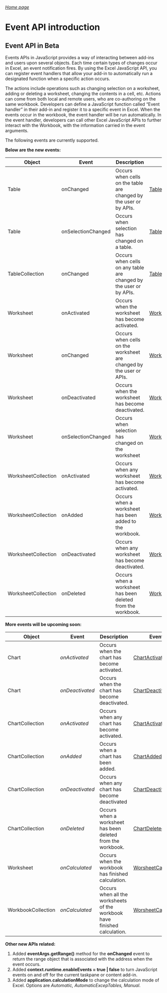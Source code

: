 _[Home page](../index.md)_



# Event API introduction

## Event API in Beta
Events APIs in JavaScript provides a way of interacting between add-ins and users upon several objects. Each time certain types of changes occur in Excel, an event notification fires. By using the Excel JavaScript API, you can register event handlers that allow your add-in to automatically run a designated function when a specific action occurs. 

The actions include operations such as changing selection on a worksheet, adding or deleting a worksheet, changing the contents in a cell, etc. Actions can come from both local and remote users, who are co-authoring on the same workbook. Developers can define a JavaScript function called “Event handler” in their add-in and register it to a specific event in Excel. When the events occur in the workbook, the event handler will be run automatically. In the event handler, developers can call other Excel JavaScript APIs to further interact with the Workbook, with the information carried in the event arguments.

The following events are currently supported.

**Below are the new events:**

| Object | Event | Description | Event Argument |
| --- | --- | --- | --- |
| Table | onChanged | Occurs when cells on the table are changed by the user or by APIs. | [TableChangedEventArgs](https://github.com/OfficeDev/office-js-docs/blob/ExcelJs_OpenSpec/reference/excel/tablechangedeventargs.md) |
| Table | onSelectionChanged | Occurs when selection has changed on a table. | [TableSelectionChangedEventArgs](https://github.com/OfficeDev/office-js-docs/blob/ExcelJs_OpenSpec/reference/excel/tableselectionchangedeventargs.md) |
| TableCollection | onChanged | Occurs when cells on any table are changed by the user or by APIs. | [TableChangedEventArgs](https://github.com/OfficeDev/office-js-docs/blob/ExcelJs_OpenSpec/reference/excel/tablechangedeventargs.md) |
| Worksheet | onActivated | Occurs when the worksheet has become activated. | [WorksheetActivatedEventArgs](https://github.com/OfficeDev/office-js-docs/blob/ExcelJs_OpenSpec/reference/excel/worksheetactivatedeventargs.md) |
| Worksheet| onChanged | Occurs when cells on the worksheet are changed by the user or APIs. | [WorksheetChangedEventArgs](https://github.com/OfficeDev/office-js-docs/blob/ExcelJs_OpenSpec/reference/excel/worksheetchangedeventargs.md) |
| Worksheet | onDeactivated | Occurs when the worksheet has become deactivated. | [WorksheetDeactivatedEventArgs](https://github.com/OfficeDev/office-js-docs/blob/ExcelJs_OpenSpec/reference/excel/worksheetdeactivatedeventargs.md) |
| Worksheet | onSelectionChanged | Occurs when selection has changed on the worksheet | [WorksheetSelectionChangedEventArgs](https://github.com/OfficeDev/office-js-docs/blob/ExcelJs_OpenSpec/reference/excel/worksheetselectionchangedeventargs.md) |
| WorksheetCollection | onActivated | Occurs when any worksheet has become activated. | [WorksheetActivatedEventArgs](https://github.com/OfficeDev/office-js-docs/blob/ExcelJs_OpenSpec/reference/excel/worksheetactivatedeventargs.md) |
| WorksheetCollection | onAdded | Occurs when a worksheet has been added to the workbook. | [WorksheetAddedEventArgs](https://github.com/OfficeDev/office-js-docs/blob/ExcelJs_OpenSpec/reference/excel/worksheetaddedeventargs.md) |
| WorksheetCollection| onDeactivated | Occurs when any worksheet has become deactivated. | [WorksheetDeactivatedEventArgs](https://github.com/OfficeDev/office-js-docs/blob/ExcelJs_OpenSpec/reference/excel/worksheetdeactivatedeventargs.md) |
| WorksheetCollection | onDeleted | Occurs when a worksheet has been deleted from the workbook. | [WorksheetDeletedEventargs](https://github.com/OfficeDev/office-js-docs/blob/ExcelJs_OpenSpec/reference/excel/worksheetdeletedeventargs.md) |

**More events will be upcoming soon:**

| Object | Event | Description | Event Argument |
| --- | --- | --- | --- |
| Chart | _onActivated_ | Occurs when the chart has become activated. | [ChartActivatedEventArgs](https://github.com/OfficeDev/office-js-docs/blob/ExcelJs_OpenSpec/reference/excel/chartactivatedeventargs.md) |
| Chart | _onDeactivated_ | Occurs when the chart has become deactivated. | [ChartDeactivatedEventArgs](https://github.com/OfficeDev/office-js-docs/blob/ExcelJs_OpenSpec/reference/excel/chartdeactivatedeventargs.md) |
| ChartCollection | _onActivated_ | Occurs when any chart has become activated. | [ChartActivatedEventArgs](https://github.com/OfficeDev/office-js-docs/blob/ExcelJs_OpenSpec/reference/excel/chartactivatedeventargs.md) |
| ChartCollection | _onAdded_ | Occurs when a chart has been added. | [ChartAddedEventArgs](https://github.com/OfficeDev/office-js-docs/blob/ExcelJs_OpenSpec/reference/excel/chartaddedeventargs.md) |
| ChartCollection | _onDeactivated_ | Occurs when any chart has become deactivated | [ChartDeactivatedEventArgs](https://github.com/OfficeDev/office-js-docs/blob/ExcelJs_OpenSpec/reference/excel/chartdeactivatedeventargs.md) |
| ChartCollection | _onDeleted_ | Occurs when a worksheet has been deleted from the workbook. | [ChartDeletedEvent](https://github.com/OfficeDev/office-js-docs/blob/ExcelJs_OpenSpec/reference/excel/chartdeletedevent.md) |
| Worksheet | _onCalculated_ | Occurs when the workbook has finished calculation. | [WorsheetCalculatedEventArgs](https://github.com/OfficeDev/office-js-docs/blob/ExcelJs_OpenSpec/reference/excel/worksheetcalculatedeventargs.md) |
| WorkbookCollection | _onCalculated_ | Occurs when all the worksheets of the workbook have finished calculation. | [WorsheetCalculatedEventArgs](https://github.com/OfficeDev/office-js-docs/blob/ExcelJs_OpenSpec/reference/excel/worksheetcalculatedeventargs.md) |

**Other new APIs related:**

1. Added **eventArgs.getRange()** method for the **onChanged** event to return the range object that is associated with the address when the event occurs.
2. Added **context.runtime.enableEvents = true | false** to turn JavaScript events on and off for the current taskpane or content add-in.
3. Added **application.calculationMode** to change the calculation mode of Excel. Options are _Automatic, AutomaticExcepTables, Manual_.
